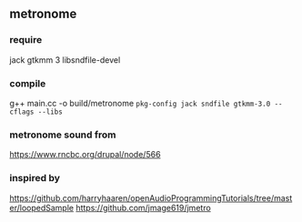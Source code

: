 ## metronome


### require
jack
gtkmm 3
libsndfile-devel



### compile
g++ main.cc -o build/metronome `pkg-config jack sndfile gtkmm-3.0 --cflags --libs`



### metronome sound from
https://www.rncbc.org/drupal/node/566


### inspired by
https://github.com/harryhaaren/openAudioProgrammingTutorials/tree/master/loopedSample
https://github.com/jmage619/jmetro

